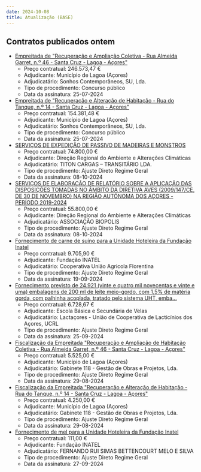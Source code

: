 ```yaml
---
date: 2024-10-08
title: Atualização (BASE)
---
```

## Contratos publicados ontem

* [Empreitada de "Recuperação e Ampliação Coletiva - Rua Almeida Garret, n.º 46 - Santa Cruz - Lagoa - Açores"](https://www.base.gov.pt/Base4/pt/detalhe/?type=contratos&id=10957168)
  * Preço contratual: 246.573,47 €
  * Adjudicante: Município de Lagoa (Açores)
  * Adjudicatário: Sonhos Contemporâneos, SU, Lda. 
  * Tipo de procedimento: Concurso público
  * Data da assinatura: 25-07-2024
* [Empreitada de "Recuperação e Alteração de Habitação - Rua do Tanque, n.º 14 - Santa Cruz - Lagoa - Açores"](https://www.base.gov.pt/Base4/pt/detalhe/?type=contratos&id=10957271)
  * Preço contratual: 154.381,48 €
  * Adjudicante: Município de Lagoa (Açores)
  * Adjudicatário: Sonhos Contemporâneos, SU, Lda.
  * Tipo de procedimento: Concurso público
  * Data da assinatura: 25-07-2024
* [SERVIÇOS DE EXPEDIÇÃO DE PASSIVO DE MADEIRAS E MONSTROS](https://www.base.gov.pt/Base4/pt/detalhe/?type=contratos&id=10957569)
  * Preço contratual: 74.800,00 €
  * Adjudicante: Direção Regional do Ambiente e Alterações Climáticas
  * Adjudicatário: TITON CARGAS – TRANSITÁRIO LDA.
  * Tipo de procedimento: Ajuste Direto Regime Geral
  * Data da assinatura: 08-10-2024
* [SERVIÇOS DE ELABORAÇÃO DE RELATÓRIO SOBRE A APLICAÇÃO DAS DISPOSIÇÕES TOMADAS NO ÂMBITO DA DIRETIVA AVES (2009/147/CE, DE 30 DE NOVEMBRO) NA REGIÃO AUTÓNOMA DOS AÇORES - PERÍODO 2019-2024](https://www.base.gov.pt/Base4/pt/detalhe/?type=contratos&id=10957715)
  * Preço contratual: 55.800,00 €
  * Adjudicante: Direção Regional do Ambiente e Alterações Climáticas
  * Adjudicatário: ASSOCIAÇÃO BIOPOLIS
  * Tipo de procedimento: Ajuste Direto Regime Geral
  * Data da assinatura: 08-10-2024
* [Fornecimento de carne de suíno para a Unidade Hoteleira da Fundação Inatel](https://www.base.gov.pt/Base4/pt/detalhe/?type=contratos&id=10957204)
  * Preço contratual: 9.705,90 €
  * Adjudicante: Fundação INATEL
  * Adjudicatário: Cooperativa União Agricola Florentina
  * Tipo de procedimento: Ajuste Direto Regime Geral
  * Data da assinatura: 19-09-2024
* [Fornecimento previsto de 24.921 (vinte e quatro mil novecentas e vinte e uma) embalagens de 200 ml de leite meio-gordo, com 1,5% de matéria gorda, com palhinha acoplada, tratado pelo sistema UHT, emba...](https://www.base.gov.pt/Base4/pt/detalhe/?type=contratos&id=10958403)
  * Preço contratual: 6.728,67 €
  * Adjudicante: Escola Básica e Secundária de Velas
  * Adjudicatário: Lactaçores - União de Cooperativa de Lacticínios dos Açores, UCRL
  * Tipo de procedimento: Ajuste Direto Regime Geral
  * Data da assinatura: 25-09-2024
* [Fiscalização da Empreitada "Recuperação e Ampliação de Habitação Coletiva - Rua Almeida Garret, n.º 46 - Santa Cruz - Lagoa - Açores"](https://www.base.gov.pt/Base4/pt/detalhe/?type=contratos&id=10957324)
  * Preço contratual: 5.525,00 €
  * Adjudicante: Município de Lagoa (Açores)
  * Adjudicatário: Gabinete 118 - Gestão de Obras e Projetos, Lda.
  * Tipo de procedimento: Ajuste Direto Regime Geral
  * Data da assinatura: 29-08-2024
* [Fiscalização da Empreitada "Recuperação e Alteração de Habitação - Rua do Tanque, n.º 14 - Santa Cruz - Lagoa - Açores"](https://www.base.gov.pt/Base4/pt/detalhe/?type=contratos&id=10957341)
  * Preço contratual: 4.250,00 €
  * Adjudicante: Município de Lagoa (Açores)
  * Adjudicatário: Gabinete 118 - Gestão de Obras e Projetos, Lda. 
  * Tipo de procedimento: Ajuste Direto Regime Geral
  * Data da assinatura: 29-08-2024
* [Fornecimento de mel para a Unidade Hoteleira da Fundação Inatel](https://www.base.gov.pt/Base4/pt/detalhe/?type=contratos&id=10957015)
  * Preço contratual: 111,00 €
  * Adjudicante: Fundação INATEL
  * Adjudicatário: FERNANDO RUI SIMAS BETTENCOURT MELO E SILVA
  * Tipo de procedimento: Ajuste Direto Regime Geral
  * Data da assinatura: 27-09-2024

